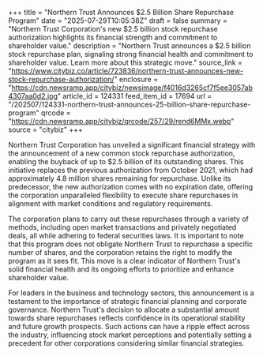 +++
title = "Northern Trust Announces $2.5 Billion Share Repurchase Program"
date = "2025-07-29T10:05:38Z"
draft = false
summary = "Northern Trust Corporation's new $2.5 billion stock repurchase authorization highlights its financial strength and commitment to shareholder value."
description = "Northern Trust announces a $2.5 billion stock repurchase plan, signaling strong financial health and commitment to shareholder value. Learn more about this strategic move."
source_link = "https://www.citybiz.co/article/723836/northern-trust-announces-new-stock-repurchase-authorization/"
enclosure = "https://cdn.newsramp.app/citybiz/newsimage/f4016d3265cf7f5ee3057ab4307aa0d2.jpg"
article_id = 124331
feed_item_id = 17694
url = "/202507/124331-northern-trust-announces-25-billion-share-repurchase-program"
qrcode = "https://cdn.newsramp.app/citybiz/qrcode/257/29/rend6MMx.webp"
source = "citybiz"
+++

<p>Northern Trust Corporation has unveiled a significant financial strategy with the announcement of a new common stock repurchase authorization, enabling the buyback of up to $2.5 billion of its outstanding shares. This initiative replaces the previous authorization from October 2021, which had approximately 4.8 million shares remaining for repurchase. Unlike its predecessor, the new authorization comes with no expiration date, offering the corporation unparalleled flexibility to execute share repurchases in alignment with market conditions and regulatory requirements.</p><p>The corporation plans to carry out these repurchases through a variety of methods, including open market transactions and privately negotiated deals, all while adhering to federal securities laws. It is important to note that this program does not obligate Northern Trust to repurchase a specific number of shares, and the corporation retains the right to modify the program as it sees fit. This move is a clear indicator of Northern Trust's solid financial health and its ongoing efforts to prioritize and enhance shareholder value.</p><p>For leaders in the business and technology sectors, this announcement is a testament to the importance of strategic financial planning and corporate governance. Northern Trust's decision to allocate a substantial amount towards share repurchases reflects confidence in its operational stability and future growth prospects. Such actions can have a ripple effect across the industry, influencing stock market perceptions and potentially setting a precedent for other corporations considering similar financial strategies.</p>